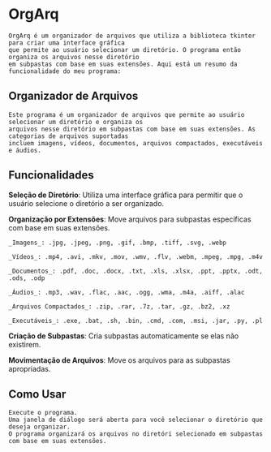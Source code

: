 # OrgArq

    OrgArq é um organizador de arquivos que utiliza a biblioteca tkinter para criar uma interface gráfica 
    que permite ao usuário selecionar um diretório. O programa então organiza os arquivos nesse diretório 
    em subpastas com base em suas extensões. Aqui está um resumo da funcionalidade do meu programa:

## Organizador de Arquivos

    Este programa é um organizador de arquivos que permite ao usuário selecionar um diretório e organiza os 
    arquivos nesse diretório em subpastas com base em suas extensões. As categorias de arquivos suportadas 
    incluem imagens, vídeos, documentos, arquivos compactados, executáveis e áudios.

## Funcionalidades

  **Seleção de Diretório**: Utiliza uma interface gráfica para permitir que o usuário selecione o diretório a ser organizado.

  **Organização por Extensões**: Move arquivos para subpastas específicas com base em suas extensões.

    _Imagens_: .jpg, .jpeg, .png, .gif, .bmp, .tiff, .svg, .webp

    _Vídeos_: .mp4, .avi, .mkv, .mov, .wmv, .flv, .webm, .mpeg, .mpg, .m4v

    _Documentos_: .pdf, .doc, .docx, .txt, .xls, .xlsx, .ppt, .pptx, .odt, .ods, .odp

    _Áudios_: .mp3, .wav, .flac, .aac, .ogg, .wma, .m4a, .aiff, .alac

    _Arquivos Compactados_: .zip, .rar, .7z, .tar, .gz, .bz2, .xz

    _Executáveis_: .exe, .bat, .sh, .bin, .cmd, .com, .msi, .jar, .py, .pl

  **Criação de Subpastas**: Cria subpastas automaticamente se elas não existirem.

  **Movimentação de Arquivos**: Move os arquivos para as subpastas apropriadas.

## Como Usar

    Execute o programa.
    Uma janela de diálogo será aberta para você selecionar o diretório que deseja organizar.
    O programa organizará os arquivos no diretóri selecionado em subpastas com base em suas extensões.
    
